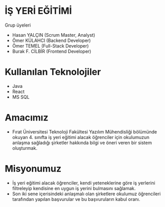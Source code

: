 # İŞ YERİ EĞİTİMİ
Grup üyeleri
* Hasan YALÇIN (Scrum Master, Analyst)
* Ömer KÜLAHCI (Backend Developer)
* Ömer TEMEL (Full-Stack Developer)
* Burak F. CİLBİR (Frontend Developer)

# Kullanılan Teknolojiler
* Java
* React
* MS SQL


# Amacımız
* Fırat Üniversitesi Teknoloji Fakültesi Yazılım Mühendisliği bölümünde okuyan 4. sınıfta iş yeri eğitimi alacak öğrenciler için okulumuzun anlaşma sağladığı şirketler hakkında bilgi ve öneri veren bir sistem oluşturmak. 

# Misyonumuz
* İş yeri eğitimi alacak öğrenciler, kendi yeteneklerine göre iş yerlerini filtreleyip kendisine en uygun iş yerini bulmasını sağlamak.
* Son iki sene içerisindeki anlaşmalı olan şirketlere okulumuz öğrencileri tarafından yapılan başvurular ve bu başvuruların kabul oranı.
